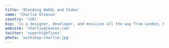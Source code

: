 ```yaml
---
title: 'Blending WebGL and Video'
name: 'Charlie Gleason'
country: '(UK)'
bio: 'is a designer, developer, and musician all the way from London, England. He's produced a series of music videos for his band Brightly using all kinds of technology, from WebGL, the Twitter API, live-sourcing GIFs from Giphy, multi-streamed video, webcams, and more. He'll be helping you get started on your own experiments with create-react-app and Three.js.'
website: 'charliegleason.com'
twitter: 'superhighfives'
photo: 'workshop-charlie.jpg'
---
```





